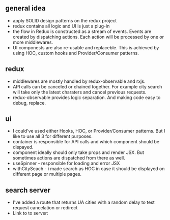 
## general idea
- apply SOLID design patterns on the redux project
- redux contains all logic and UI is just a plug-in
- the flow in Redux is constructed as a stream of events. Events are created by dispatching actions. Each action will be processed by one or more middlewares. 
- UI componests are also re-usable and replaceble. This is achieved by using HOC, custom hooks and Provider/Consumer patterns. 

## redux
- middlewares are mostly handled by redux-observable and rxjs.
- API calls can be canceled or chained together. For example city search will take only the latest charaters and cancel previous requests. 
- redux-observable provides logic separation. And making code easy to debug, replace.

## ui 
- I could've used either Hooks, HOC, or Provider/Consumer patterns. But I like to use all 3 for different purposes.
- container is responsible for API calls and which component should be dispayed.
- component ideally should only take props and render JSX. But sometimes actions are dispatched from there as well. 
- useSpinner - responsible for loading and error JSX
- withCitySeach - i made search as HOC in case it should be displayed on different page or multiple pages. 

## search server 

- I've added a route that returns UA cities with a random delay to test request cancelation or redirect
- Link to to server: 
